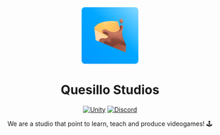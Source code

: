 <div align="center">
<img src="./icon/quesillostudioslogo.svg" width="128" />

# Quesillo Studios

[![Unity](https://img.shields.io/static/v1?label=Website&message=Visit&color=yellow&style=for-the-badge)](https://quesillostudios.com)
[![Discord](https://img.shields.io/static/v1?label=Discord&message=Join&color=purple&style=for-the-badge&logo=discord&logoColor=white)](http://quesillo.me/discord)

We are a studio that point to learn, teach and produce videogames! 🕹
</div>
